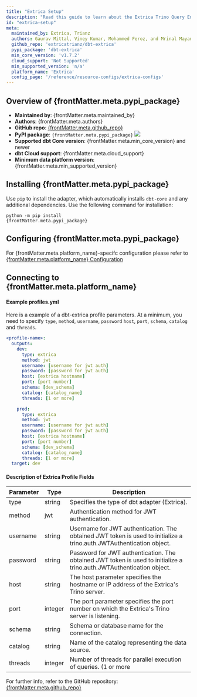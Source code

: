 ```yaml
---
title: "Extrica Setup"
description: "Read this guide to learn about the Extrica Trino Query Engine setup in dbt."
id: "extrica-setup"
meta:
  maintained_by: Extrica, Trianz 
  authors: Gaurav Mittal, Viney Kumar, Mohammed Feroz, and Mrinal Mayank
  github_repo: 'extricatrianz/dbt-extrica'
  pypi_package: 'dbt-extrica'
  min_core_version: 'v1.7.2'
  cloud_support: 'Not Supported'
  min_supported_version: 'n/a'
  platform_name: 'Extrica'
  config_page: '/reference/resource-configs/extrica-configs'
---
```

<h2> Overview of {frontMatter.meta.pypi_package} </h2>

<ul>
    <li><strong>Maintained by</strong>: {frontMatter.meta.maintained_by}</li>
    <li><strong>Authors</strong>: {frontMatter.meta.authors}</li>
    <li><strong>GitHub repo</strong>: <a href={`https://github.com/${frontMatter.meta.github_repo}`}>{frontMatter.meta.github_repo}</a></li>
    <li><strong>PyPI package</strong>: <code>{frontMatter.meta.pypi_package}</code> <a href={`https://badge.fury.io/py/${frontMatter.meta.pypi_package}`}><img src={`https://badge.fury.io/py/${frontMatter.meta.pypi_package}.svg`}/></a></li>
    <li><strong>Supported dbt Core version</strong>: {frontMatter.meta.min_core_version} and newer</li>
    <li><strong>dbt Cloud support</strong>: {frontMatter.meta.cloud_support}</li>
    <li><strong>Minimum data platform version</strong>: {frontMatter.meta.min_supported_version}</li>
    </ul>
<h2> Installing {frontMatter.meta.pypi_package} </h2>

Use `pip` to install the adapter, which automatically installs `dbt-core` and any additional dependencies. Use the following command for installation:

<code>python -m pip install {frontMatter.meta.pypi_package}</code>

<h2> Configuring {frontMatter.meta.pypi_package} </h2>

<p>For {frontMatter.meta.platform_name}-specifc configuration please refer to <a href={frontMatter.meta.config_page}>{frontMatter.meta.platform_name} Configuration</a> </p>


<h2> Connecting to {frontMatter.meta.platform_name} </h2>

#### Example profiles.yml 
Here is a  example of a dbt-extrica profile parameters. At a minimum, you need to specify `type`, `method`, `username`, `password` `host`, `port`, `schema`, `catalog` and `threads`.
<File name='~/.dbt/profiles.yml'>

```yaml
<profile-name>:
  outputs:
    dev:
      type: extrica
      method: jwt 
      username: [username for jwt auth]
      password: [password for jwt auth]  
      host: [extrica hostname]
      port: [port number]
      schema: [dev_schema]
      catalog: [catalog_name]
      threads: [1 or more]

    prod:
      type: extrica
      method: jwt 
      username: [username for jwt auth]
      password: [password for jwt auth]  
      host: [extrica hostname]
      port: [port number]
      schema: [dev_schema]
      catalog: [catalog_name]
      threads: [1 or more]
  target: dev

```
</File>

#### Description of Extrica Profile Fields

| Parameter  | Type     | Description                              |
|------------|----------|------------------------------------------|
| type       | string  | Specifies the type of dbt adapter (Extrica). |
| method     | jwt      | Authentication method for JWT authentication. |
| username   | string   | Username for JWT authentication. The obtained JWT token is used to initialize a trino.auth.JWTAuthentication object.      |
| password   | string   | Password for JWT authentication. The obtained JWT token is used to initialize a trino.auth.JWTAuthentication object.      |
| host       | string   | The host parameter specifies the hostname or IP address of the Extrica's Trino server.           |
| port       | integer  | The port parameter specifies the port number on which the Extrica's Trino server is listening.        |
| schema     | string   | Schema or database name for the connection. |
| catalog    | string   | Name of the catalog representing the data source. |
| threads    | integer  | Number of threads for parallel execution of queries. (1 or more |

<p>For further info, refer to the GitHub repository: <a href={`https://github.com/${frontMatter.meta.github_repo}`}>{frontMatter.meta.github_repo}</a></p>
